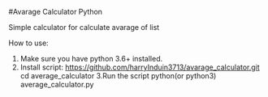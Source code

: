 #Avarage Calculator Python

Simple calculator for calculate avarage of list

How to use:
1. Make sure you have python 3.6+ installed.
2. Install script:
 https://github.com/harryInduin3713/avarage_calculator.git
cd average_calculator
3.Run the script
python(or python3) average_calculator.py
